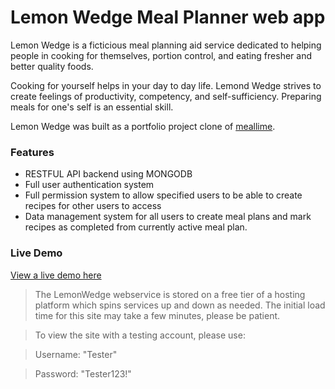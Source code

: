 # Lemon Wedge Meal Planner web app
Lemon Wedge is a ficticious meal planning aid service dedicated to helping people in cooking for themselves, portion control, and eating fresher and better quality foods.

Cooking for yourself helps in your day to day life. Lemond Wedge strives to create feelings of productivity, competency, and self-sufficiency. Preparing meals for one's self is an essential skill.

Lemon Wedge was built as a portfolio project clone of [meallime](https://www.mealime.com/).

### Features
 - RESTFUL API backend using MONGODB
 - Full user authentication system
 - Full permission system to allow specified users to be able to create recipes for other users to access
 - Data management system for all users to create meal plans and mark recipes as completed from currently active meal plan.

### Live Demo
[View a live demo here](https://lemonwedge.onrender.com/)
>The LemonWedge webservice is stored on a free tier of a hosting platform which spins services up and down as needed. The initial load time for this site may take a few minutes, please be patient.

>To view the site with a testing account, please use:

>Username: "Tester"

>Password: "Tester123!"
